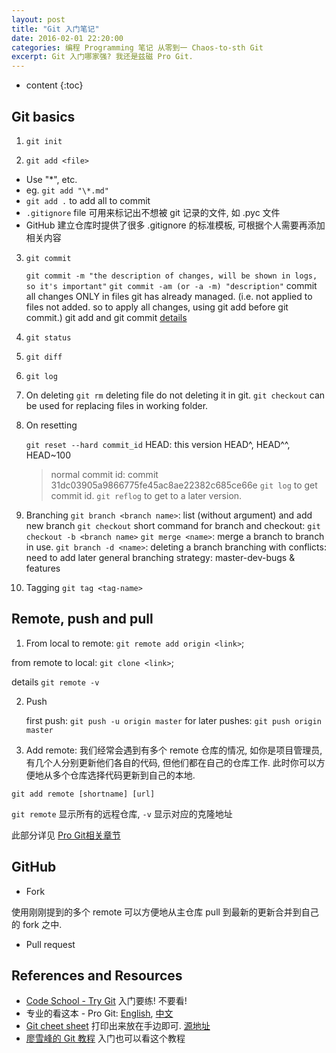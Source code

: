 ```yaml
---
layout: post
title: "Git 入门笔记"
date: 2016-02-01 22:20:00
categories: 编程 Programming 笔记 从零到一 Chaos-to-sth Git
excerpt: Git 入门哪家强? 我还是兹磁 Pro Git.
---
```


* content
{:toc}

## Git basics

1. `git init`

2. `git add <file>`
  - Use "\*", etc.
  - eg. `git add "\*.md"`
  - `git add .` to add all to commit
  - `.gitignore` file 可用来标记出不想被 git 记录的文件, 如 .pyc 文件
  - GitHub 建立仓库时提供了很多 .gitignore 的标准模板, 可根据个人需要再添加相关内容

3. `git commit`

	`git commit -m "the description of changes, will be shown in logs, so it's important"`
	`git commit -am (or -a -m) "description"`
	commit all changes ONLY in files git has already managed. (i.e. not applied to files not added. so to apply all changes, using git add before git commit.)
	git add and git commit
	[details](http://www.liaoxuefeng.com/wiki/0013739516305929606dd18361248578c67b8067c8c017b000/0013745374151782eb658c5a5ca454eaa451661275886c6000)

4. `git status`
5. `git diff`
6. `git log`
7. On deleting 
	`git rm` deleting file do not deleting it in git.
	`git checkout` can be used for replacing files in working folder.

8. On resetting

	`git reset --hard commit_id`
	HEAD: this version
	HEAD^, HEAD^^, HEAD~100
	>normal commit id: commit 31dc03905a9866775fe45ac8ae22382c685ce66e
	`git log`
	to get commit id.
	`git reflog`
	to get to a later version.

 9. Branching
	`git branch <branch name>`: list (without argument) and add new branch
	`git checkout`
	short command for branch and checkout: `git checkout -b <branch name>`
	`git merge <name>`: merge a branch to branch in use.
	`git branch -d <name>`: deleting a branch
	branching with conflicts: need to add later
	general branching strategy: master-dev-bugs & features

10. Tagging
	`git tag <tag-name>`

## Remote, push and pull

1. From local to remote: `git remote add origin <link>`; 

from remote to local: `git clone <link>`; 

details `git remote -v`

2. Push 

	first push: `git push -u origin master`
	for later pushes: `git push origin master`

3. Add remote:
我们经常会遇到有多个 remote 仓库的情况, 如你是项目管理员, 
有几个人分别更新他们各自的代码, 但他们都在自己的仓库工作.
此时你可以方便地从多个仓库选择代码更新到自己的本地.

`git add remote [shortname] [url]`

`git remote` 显示所有的远程仓库, `-v` 显示对应的克隆地址

此部分详见 [Pro Git相关章节](https://git-scm.com/book/zh/v1/Git-%E5%9F%BA%E7%A1%80-%E8%BF%9C%E7%A8%8B%E4%BB%93%E5%BA%93%E7%9A%84%E4%BD%BF%E7%94%A8)


## GitHub

- Fork

使用刚刚提到的多个 remote 可以方便地从主仓库 pull 到最新的更新合并到自己的 fork 之中.

- Pull request

## References and Resources

- [Code School - Try Git](https://try.github.io/) 入门要练! 不要看!
- 专业的看这本 - Pro Git: [English](https://git-scm.com/book/en/v2), [中文](https://git-scm.com/book/zh/v2)
- [Git cheet sheet](http://7xqt2z.com1.z0.glb.clouddn.com/blog%2Ffigures%2F2016-02-01-git-cheat-sheet.png) 打印出来放在手边即可. [源地址](https://www.git-tower.com/blog/git-cheat-sheet/)
- [廖雪峰的 Git 教程](http://www.liaoxuefeng.com/wiki/0013739516305929606dd18361248578c67b8067c8c017b000) 入门也可以看这个教程

